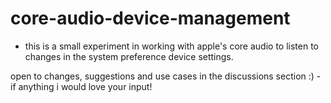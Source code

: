 # core-audio-device-management
- this is a small experiment in working with apple's core audio to listen to changes in the system preference device settings.

open to changes, suggestions and use cases in the discussions section :) - if anything i would love your input!
